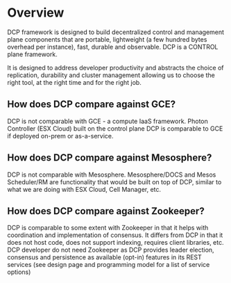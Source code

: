 # Overview

DCP framework is designed to build decentralized control and management plane components that are portable, lightweight (a few hundred bytes overhead per instance), fast, durable and observable. DCP is a CONTROL plane framework.

It is designed to address developer productivity and abstracts the choice of replication, durability and cluster management allowing us to choose the right tool, at the right time and for the right job. 

## How does DCP compare against GCE?

DCP is not comparable with GCE - a compute IaaS framework. Photon Controller (ESX Cloud) built on the control plane DCP is comparable to GCE if deployed on-prem or as-a-service.

## How does DCP compare against Mesosphere?

DCP is not comparable with Mesosphere. Mesosphere/DOCS and Mesos Scheduler/RM are functionality that would be built  on top of DCP, similar to what we are doing with ESX Cloud, Cell Manager, etc. 

## How does DCP compare against Zookeeper?

DCP is comparable to some extent with Zookeeper in that it helps with coordination and implementation of consensus. It differs from DCP in that it does not host code, does not support indexing, requires client libraries, etc. DCP developer do not need Zookeeper as DCP provides leader election, consensus and persistence as available (opt-in) features in its REST services (see design page and programming model for a list of service options) 
